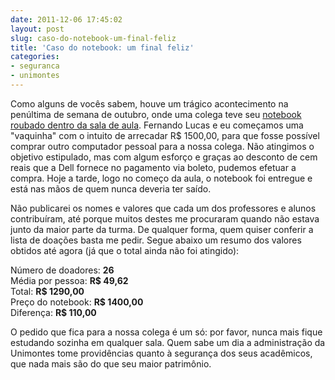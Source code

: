 ```yaml
---
date: 2011-12-06 17:45:02
layout: post
slug: caso-do-notebook-um-final-feliz
title: 'Caso do notebook: um final feliz'
categories:
- seguranca
- unimontes
---
```


Como alguns de vocês sabem, houve um trágico acontecimento na penúltima de semana de outubro, onde uma colega teve seu [notebook roubado dentro da sala de aula](http://blog.myhro.info/2011/10/carta-aberta-as-autoridades-servidores-professores-e-academicos-da-unimontes/). Fernando Lucas e eu começamos uma "vaquinha" com o intuito de arrecadar R$ 1500,00, para que fosse possível comprar outro computador pessoal para a nossa colega. Não atingimos o objetivo estipulado, mas com algum esforço e graças ao desconto de cem reais que a Dell fornece no pagamento via boleto, pudemos efetuar a compra. Hoje a tarde, logo no começo da aula, o notebook foi entregue e está nas mãos de quem nunca deveria ter saído.

Não publicarei os nomes e valores que cada um dos professores e alunos contribuíram, até porque muitos destes me procuraram quando não estava junto da maior parte da turma. De qualquer forma, quem quiser conferir a lista de doações basta me pedir. Segue abaixo um resumo dos valores obtidos até agora (já que o total ainda não foi atingido):

Número de doadores: **26**  
Média por pessoa: **R$ 49,62**  
Total: **R$ 1290,00**  
Preço do notebook: **R$ 1400,00**  
Diferença: **R$ 110,00**  

O pedido que fica para a nossa colega é um só: por favor, nunca mais fique estudando sozinha em qualquer sala. Quem sabe um dia a administração da Unimontes tome providências quanto à segurança dos seus acadêmicos, que nada mais são do que seu maior patrimônio.
